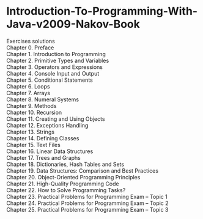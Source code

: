 # Introduction-To-Programming-With-Java-v2009-Nakov-Book
Exercises solutions  
Chapter 0. Preface  
Chapter 1. Introduction to Programming  
Chapter 2. Primitive Types and Variables  
Chapter 3. Operators and Expressions  
Chapter 4. Console Input and Output  
Chapter 5. Conditional Statements  
Chapter 6. Loops  
Chapter 7. Arrays  
Chapter 8. Numeral Systems  
Chapter 9. Methods  
Chapter 10. Recursion  
Chapter 11. Creating and Using Objects  
Chapter 12. Exceptions Handling  
Chapter 13. Strings  
Chapter 14. Defining Classes  
Chapter 15. Text Files  
Chapter 16. Linear Data Structures  
Chapter 17. Trees and Graphs  
Chapter 18. Dictionaries, Hash Tables and Sets  
Chapter 19. Data Structures: Comparison and Best Practices  
Chapter 20. Object-Oriented Programming Principles  
Chapter 21. High-Quality Programming Code  
Chapter 22. How to Solve Programming Tasks?  
Chapter 23. Practical Problems for Programming Exam – Topic 1  
Chapter 24. Practical Problems for Programming Exam – Topic 2  
Chapter 25. Practical Problems for Programming Exam – Topic 3  

